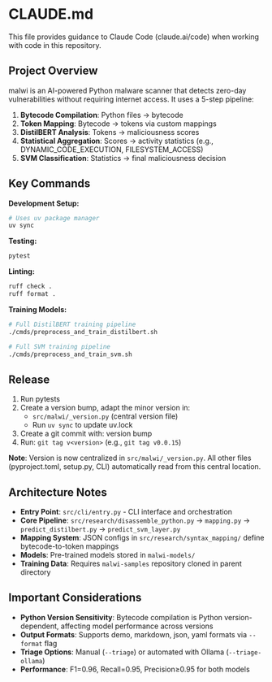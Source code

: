 # CLAUDE.md

This file provides guidance to Claude Code (claude.ai/code) when working with code in this repository.

## Project Overview

malwi is an AI-powered Python malware scanner that detects zero-day vulnerabilities without requiring internet access. It uses a 5-step pipeline:

1. **Bytecode Compilation**: Python files → bytecode
2. **Token Mapping**: Bytecode → tokens via custom mappings
3. **DistilBERT Analysis**: Tokens → maliciousness scores
4. **Statistical Aggregation**: Scores → activity statistics (e.g., DYNAMIC_CODE_EXECUTION, FILESYSTEM_ACCESS)
5. **SVM Classification**: Statistics → final maliciousness decision

## Key Commands

**Development Setup:**
```bash
# Uses uv package manager
uv sync
```

**Testing:**
```bash
pytest
```

**Linting:**
```bash
ruff check .
ruff format .
```

**Training Models:**
```bash
# Full DistilBERT training pipeline
./cmds/preprocess_and_train_distilbert.sh

# Full SVM training pipeline
./cmds/preprocess_and_train_svm.sh
```

## Release

1. Run pytests
2. Create a version bump, adapt the minor version in:
   - `src/malwi/_version.py` (central version file)
   - Run `uv sync` to update uv.lock
3. Create a git commit with: version bump
4. Run: `git tag v<version>` (e.g., `git tag v0.0.15`)

**Note**: Version is now centralized in `src/malwi/_version.py`. All other files (pyproject.toml, setup.py, CLI) automatically read from this central location.

## Architecture Notes

- **Entry Point**: `src/cli/entry.py` - CLI interface and orchestration
- **Core Pipeline**: `src/research/disassemble_python.py` → `mapping.py` → `predict_distilbert.py` → `predict_svm_layer.py`
- **Mapping System**: JSON configs in `src/research/syntax_mapping/` define bytecode-to-token mappings
- **Models**: Pre-trained models stored in `malwi-models/`
- **Training Data**: Requires `malwi-samples` repository cloned in parent directory

## Important Considerations

- **Python Version Sensitivity**: Bytecode compilation is Python version-dependent, affecting model performance across versions
- **Output Formats**: Supports demo, markdown, json, yaml formats via `--format` flag
- **Triage Options**: Manual (`--triage`) or automated with Ollama (`--triage-ollama`)
- **Performance**: F1=0.96, Recall=0.95, Precision≥0.95 for both models
